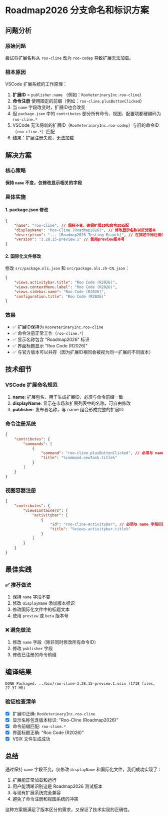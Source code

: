 # Roadmap2026 分支命名和标识方案

## 问题分析

### 原始问题

尝试将扩展名称从 `roo-cline` 改为 `roo-codep` 导致扩展无法加载。

### 根本原因

VSCode 扩展系统的工作原理：

1. **扩展ID** = `publisher.name` （例如：`RooVeterinaryInc.roo-cline`）
2. **命令注册** 使用固定的前缀（例如：`roo-cline.plusButtonClicked`）
3. 当 `name` 字段改变时，扩展ID也会改变
4. 但 `package.json` 中的 `contributes` 部分所有命令、视图、配置项都硬编码为 `roo-cline.*`
5. VSCode 无法将新的扩展ID（`RooVeterinaryInc.roo-codep`）与旧的命令ID（`roo-cline.*`）匹配
6. 结果：扩展注册失败，无法加载

## 解决方案

### 核心策略

**保持 `name` 不变，仅修改显示相关的字段**

### 具体实施

#### 1. package.json 修改

```json
{
	"name": "roo-cline", // 保持不变，确保扩展ID和命令ID匹配
	"displayName": "Roo-Cline (Roadmap2026)", // 修改显示名称以区分版本
	"description": "... [Roadmap2026 Testing Branch]", // 在描述中标注测试分支
	"version": "3.28.15-preview.1" // 使用preview版本号
}
```

#### 2. 国际化文件修改

修改 `src/package.nls.json` 和 `src/package.nls.zh-CN.json`：

```json
{
	"views.activitybar.title": "Roo Code (R2026)",
	"views.contextMenu.label": "Roo Code (R2026)",
	"views.sidebar.name": "Roo Code (R2026)",
	"configuration.title": "Roo Code (R2026)"
}
```

### 效果

- ✅ 扩展ID保持为 `RooVeterinaryInc.roo-cline`
- ✅ 命令注册正常工作（`roo-cline.*`）
- ✅ 显示名称包含 "Roadmap2026" 标识
- ✅ 界面标题显示 "Roo Code (R2026)"
- ✅ 与官方版本可以共存（因为扩展ID相同会被视为同一扩展的不同版本）

## 技术细节

### VSCode 扩展命名规范

1. **name**: 扩展包名，用于生成扩展ID，必须与命令前缀一致
2. **displayName**: 显示在市场和扩展列表中的名称，可自由修改
3. **publisher**: 发布者名称，与 name 组合形成完整的扩展ID

### 命令注册系统

```json
{
	"contributes": {
		"commands": [
			{
				"command": "roo-cline.plusButtonClicked", // 必须与 name 字段匹配
				"title": "%command.newTask.title%"
			}
		]
	}
}
```

### 视图容器注册

```json
{
	"contributes": {
		"viewsContainers": {
			"activitybar": [
				{
					"id": "roo-cline-ActivityBar", // 必须与 name 字段匹配
					"title": "%views.activitybar.title%"
				}
			]
		}
	}
}
```

## 最佳实践

### ✅ 推荐做法

1. 保持 `name` 字段不变
2. 修改 `displayName` 添加版本标识
3. 修改国际化文件中的标题文本
4. 使用 `preview` 或 `beta` 版本号

### ❌ 避免做法

1. 修改 `name` 字段（除非同时修改所有命令ID）
2. 修改 `publisher` 字段
3. 修改已注册的命令前缀

## 编译结果

```
DONE Packaged: ../bin/roo-cline-3.28.15-preview.1.vsix (1718 files, 27.37 MB)
```

### 验证检查清单

- [x] 扩展ID正确: `RooVeterinaryInc.roo-cline`
- [x] 显示名称包含版本标识: "Roo-Cline (Roadmap2026)"
- [x] 命令前缀匹配: `roo-cline.*`
- [x] 界面标题正确: "Roo Code (R2026)"
- [x] VSIX 文件生成成功

## 总结

通过保持 `name` 字段不变，仅修改 `displayName` 和国际化文件，我们成功实现了：

1. 扩展能正常加载和运行
2. 用户能清晰识别这是 Roadmap2026 测试版本
3. 与现有扩展系统完全兼容
4. 避免了命令注册和视图系统的冲突

这种方案既满足了版本区分的需求，又保证了技术实现的正确性。
